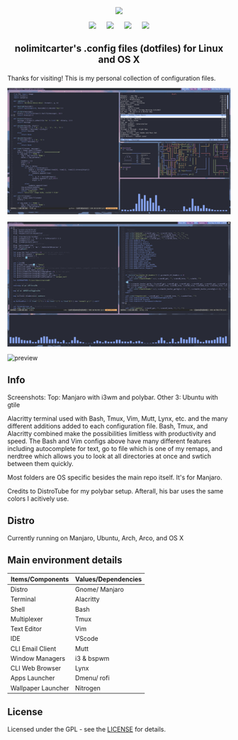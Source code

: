 <p align="center"> 
  <a name="top" href="https://github.com/nolimitcarter/dotfiles">
    <img width="50%" src="pics/dotfiles.png">
  </a>
</p>

<p align="center">
<a href="#setup"><img width="120px" style="padding: 0 10px;" src="https://i.ibb.co/b5DYRxb/setup.png"></a>
<a href="https://github.com/nolimitcarter/dotfiles/wiki/Keybinds"><img width="120px" style="padding: 0 10px;" src="https://i.ibb.co/VVc5S9d/keybinds.png"></a>
<a href="https://github.com/nolimitcarter/dotfiles/wiki/Gallery"><img width="120px" style="padding: 0 10px;" src="https://i.ibb.co/C1sdMw9/gallery.png"></a>
<a href="#notes"><img width="120px" style="padding: 0 10px;" src="https://i.ibb.co/g75Z25g/notes.png"></a>
</p>

## <p align="center">nolimitcarter's .config files (dotfiles) for Linux and OS X</p>

Thanks for visiting! This is my personal collection of configuration files.
 
![preview](https://github.com/nolimitcarter/dotfiles/blob/master/pics/image10.jpg)

![preview](https://github.com/nolimitcarter/dotfiles/blob/master/pics/image8.jpg)

<!--![preview](https://github.com/nolimitcarter/dotfiles/blob/master/pics/image2.jpg)-->

![preview](https://github.com/nolimitcarter/dotfiles/blob/master/pics/bashrc.png)


## Info
Screenshots: Top: Manjaro with i3wm and polybar. Other 3: Ubuntu with gtile

Alacritty terminal used with Bash, Tmux, Vim, Mutt, Lynx, etc. and the many different additions added to each configuration file. Bash, Tmux, and Alacritty combined make the possibilities limitless with productivity and speed. The Bash and Vim configs above have many different features including autocomplete for text, go to file which is one of my remaps, and nerdtree which allows you to look at all directories at once and swtich between them quickly.  

Most folders are OS specific besides the main repo itself. It's for Manjaro.

Credits to DistroTube for my polybar setup. Afterall, his bar uses the same colors I acitively use. 

## Distro

Currently running on Manjaro, Ubuntu, Arch, Arco, and OS X

## Main environment details
| Items/Components     | Values/Dependencies                                                                                  |
|----------------------|------------------------------------------------------------------------------------------------------|
| Distro               | Gnome/ Manjaro                                                                                       |
| Terminal             | Alacritty                                                                                            |
| Shell                | Bash                                                                                                 |
| Multiplexer          | Tmux                                                                                                 |
| Text Editor          | Vim                                                                                                  |
| IDE                  | VScode                                                                                               |
| CLI Email Client     | Mutt                                                                                                 |
| Window Managers      | i3 & bspwm                                                                                           |
| CLI Web Browser      | Lynx                                                                                                 |
| Apps Launcher        | Dmenu/ rofi                                                                                          |
| Wallpaper Launcher   | Nitrogen                                                                                             |

## License

Licensed under the GPL - see the [LICENSE](LICENSE.md) for details.

